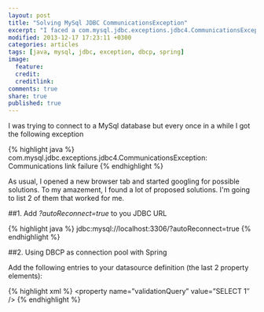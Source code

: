 ```yaml
---
layout: post
title: "Solving MySql JDBC CommunicationsException"
excerpt: "I faced a com.mysql.jdbc.exceptions.jdbc4.CommunicationsException and this is how I solved it."
modified: 2013-12-17 17:23:11 +0300
categories: articles
tags: [java, mysql, jdbc, exception, dbcp, spring]
image:
  feature: 
  credit: 
  creditlink: 
comments: true
share: true
published: true
---
```


I was trying to connect to a MySql database but every once in a while I got the following exception

{% highlight java %}
com.mysql.jdbc.exceptions.jdbc4.CommunicationsException: Communications link failure
{% endhighlight %}

As usual, I opened a new browser tab and started googling for possible solutions. To my amazement, I found a lot of proposed solutions. I'm going to list 2 of them that worked for me.

##1. Add *?autoReconnect=true* to you JDBC URL

{% highlight java %}
jdbc:mysql://localhost:3306/?autoReconnect=true
{% endhighlight %}

##2. Using DBCP as connection pool with Spring

Add the following entries to your datasource definition (the last 2 property elements):

{% highlight xml %}
<bean id=”datasource” destroy-method=”close”>
	<property name=”driverClassName” value=”${.jdbc.driver}” />
	<property name=”url” value=”${jdbc.url}” />
	<property name=”username” value=”${jdbc.username}” />
	<property name=”password” value=”${jdbc.password}” />
	<property name=”validationQuery” value=”SELECT 1″ />
	<property name=”testOnBorrow” value=”true” />
</bean>
{% endhighlight %}
